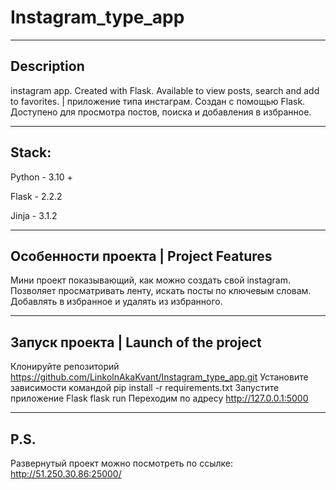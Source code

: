 # Instagram_type_app

---

## Description

instagram app. Created with Flask. Available to view posts, search and add to favorites. | приложение типа инстаграм. Создан с помощью Flask. Доступено для просмотра постов, поиска и добавления в избранное.

___

## Stack:
Python - 3.10 +

Flask - 2.2.2

Jinja - 3.1.2

---

## Особенности проекта | Project Features

Мини проект показывающий, как можно создать свой instagram. Позволяет просматривать ленту, искать посты по ключевым словам. Добавлять в избранное и удалять из избранного.

___

## Запуск проекта | Launch of the project
Клонируйте репозиторий https://github.com/LinkolnAkaKvant/Instagram_type_app.git
Установите зависимости командой pip install -r requirements.txt
Запустите приложение Flask flask run
Переходим по адресу http://127.0.0.1:5000

___

## P.S. 

Развернутый проект можно посмотреть по ссылке: http://51.250.30.86:25000/